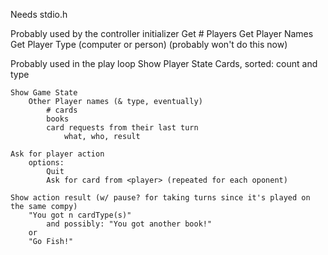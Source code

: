 Needs stdio.h

Probably used by the controller initializer
	Get # Players
	Get Player Names
	Get Player Type (computer or person) (probably won't do this now)

Probably used in the play loop
	Show Player State
		Cards, sorted: count and type
		
	Show Game State
		Other Player names (& type, eventually)
			# cards
			books
			card requests from their last turn
				what, who, result
				
	Ask for player action
		options:
			Quit
			Ask for card from <player> (repeated for each oponent)
			
	Show action result (w/ pause? for taking turns since it's played on the same compy)
		"You got n cardType(s)"
			and possibly: "You got another book!"
		or
		"Go Fish!"
